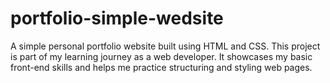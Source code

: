 # portfolio-simple-wedsite
A simple personal portfolio website built using HTML and CSS. This project is part of my learning journey as a web developer. It showcases my basic front-end skills and helps me practice structuring and styling web pages.
